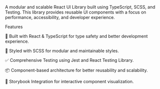 A modular and scalable React UI Library built using TypeScript, SCSS, and Testing. This library provides reusable UI components with a focus on performance, accessibility, and developer experience.

Features

🚀 Built with React & TypeScript for type safety and better development experience.

🎨 Styled with SCSS for modular and maintainable styles.

✅ Comprehensive Testing using Jest and React Testing Library.

📦 Component-based architecture for better reusability and scalability.

📖 Storybook Integration for interactive component visualization.
